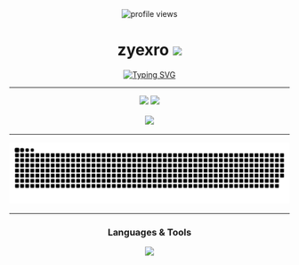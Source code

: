 <div align="center">
  <!-- Profile Views Counter -->
  <img src="https://komarev.com/ghpvc/?username=zyexro&label=Profile+Views&color=blueviolet&style=flat-square" alt="profile views"/>
  
  <h1>
    zyexro
    <img src="https://media.giphy.com/media/VbnUQpnihPSIgIXuZv/giphy.gif" width="30px"/>
  </h1>
  
  <!-- Animated Typing Description -->
  <a href="https://git.io/typing-svg">
    <img src="https://readme-typing-svg.demolab.com?font=Fira+Code&weight=700&size=22&pause=1000&color=00BFFF&center=true&vCenter=true&width=435&lines=Opensource+Fun;Low+Level+Learning;" alt="Typing SVG" />
  </a>
</div>

<hr>

<!-- Stats and Top Languages side-by-side -->
<div align="center">
  <img width="42%" src="https://github-readme-stats-one-bice.vercel.app/api?username=zyexro&show_icons=true&include_all_commits=true&count_private=true&theme=react&hide_border=true&role=OWNER,ORGANIZATION_MEMBER,COLLABORATOR" />
  <img width="42%" src="https://github-readme-stats-one-bice.vercel.app/api/top-langs/?username=zyexro&layout=compact&theme=react&hide_border=true&langs_count=8&card_width=340" />
</div>

<!-- GitHub Trophies -->
<div align="center">
  <br>
  <a href="https://github.com/ryo-ma/github-profile-trophy">
    <img src="https://github-profile-trophy.vercel.app/?username=zyexro&theme=dracula&column=7&margin-w=15&margin-h=15" />
  </a>
</div>

<hr>

<!-- GitHub Contribution Snake -->
<div align="center">
  <a href="https://github.com/platane/platane">
    <picture>
      <source media="(prefers-color-scheme: dark)" srcset="https://raw.githubusercontent.com/platane/platane/output/github-contribution-grid-snake-dark.svg">
      <source media="(prefers-color-scheme: light)" srcset="https://raw.githubusercontent.com/platane/platane/output/github-contribution-grid-snake.svg">
      <img alt="github contribution grid snake" src="https://raw.githubusercontent.com/platane/platane/output/github-contribution-grid-snake.svg">
    </picture>
  </a>
</div>

<hr>

<!-- Animated Skill Icons -->
<div align="center">
  <h3>Languages & Tools</h3>
  <p>
    <a href="https://skillicons.dev">
      <img src="https://skillicons.dev/icons?i=c,cpp,bash,linux,git,android,github,vscode,docker,rust&perline=10" />
    </a>
  </p>
</div>
